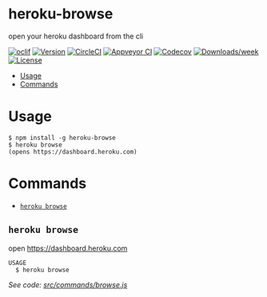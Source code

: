 heroku-browse
=============

open your heroku dashboard from the cli

[![oclif](https://img.shields.io/badge/cli-oclif-brightgreen.svg)](https://oclif.io)
[![Version](https://img.shields.io/npm/v/heroku-browse.svg)](https://npmjs.org/package/heroku-browse)
[![CircleCI](https://circleci.com/gh/maxbeizer/heroku-browse/tree/master.svg?style=shield)](https://circleci.com/gh/maxbeizer/heroku-browse/tree/master)
[![Appveyor CI](https://ci.appveyor.com/api/projects/status/github/maxbeizer/heroku-browse?branch=master&svg=true)](https://ci.appveyor.com/project/maxbeizer/heroku-browse/branch/master)
[![Codecov](https://codecov.io/gh/maxbeizer/heroku-browse/branch/master/graph/badge.svg)](https://codecov.io/gh/maxbeizer/heroku-browse)
[![Downloads/week](https://img.shields.io/npm/dw/heroku-browse.svg)](https://npmjs.org/package/heroku-browse)
[![License](https://img.shields.io/npm/l/heroku-browse.svg)](https://github.com/maxbeizer/heroku-browse/blob/master/package.json)

<!-- toc -->
* [Usage](#usage)
* [Commands](#commands)
<!-- tocstop -->
# Usage
<!-- usage -->
```sh-session
$ npm install -g heroku-browse
$ heroku browse
(opens https://dashboard.heroku.com)
```
<!-- usagestop -->
# Commands
<!-- commands -->
* [`heroku browse`](#heroku-browse)

## `heroku browse`

open https://dashboard.heroku.com

```
USAGE
  $ heroku browse
```

_See code: [src/commands/browse.js](https://github.com/maxbeizer/heroku-browse/blob/v0.0.0/src/commands/hello.js)_
<!-- commandsstop -->

